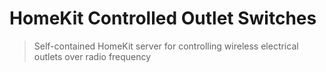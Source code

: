 # HomeKit Controlled Outlet Switches
> Self-contained HomeKit server for controlling wireless electrical outlets over radio frequency
